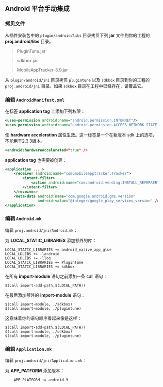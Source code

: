 ## Android 平台手动集成

### 拷贝文件
从插件安装包中的 `plugin/android/libs` 目录拷贝下列 __jar__ 文件到你的工程的 __proj.android/libs__ 目录。

> PluginTune.jar

> sdkbox.jar

> MobileAppTracker-3.9.jar

从 `plugin/android/jni` 目录拷贝 `plugintune` 以及 `sdkbox` 目录到你的工程的 `proj.android/jni` 目录。如果 `sdkbox` 目录在工程中已经存在，请覆盖它。

### 编辑 `AndroidManifest.xml`
在标签 __application tag__ 上添加下列权限：
```xml
<uses-permission android:name="android.permission.INTERNET"/>
<uses-permission android:name="android.permission.ACCESS_NETWORK_STATE"/>
```

使 __hardware acceleration__ 属性生效。这一标签是一个在新版本 sdk 上的选项，不能用于2.3.3版本。
```xml
<android:hardwareAccelerated="true" />
```

__application tag__ 也需要被创建：
```xml
<application ... >
    <receiver android:name="com.mobileapptracker.Tracker">
        <intent-filter>
            <action android:name="com.android.vending.INSTALL_REFERRER" />
        </intent-filter>
    </receiver>
    <meta-data android:name="com.google.android.gms.version"
               android:value="@integer/google_play_services_version" />
</application>
```

### 编辑 `Android.mk`
编辑 `proj.android/jni/Android.mk`：

为 __LOCAL_STATIC_LIBRARIES__ 添加额外的库：
```
LOCAL_STATIC_LIBRARIES += android_native_app_glue
LOCAL_LDLIBS += -landroid
LOCAL_LDLIBS += -llog
LOCAL_STATIC_LIBRARIES += PluginTune
LOCAL_STATIC_LIBRARIES += sdkbox
```

在所有 __import-module__ 语句之前添加一条 call 语句：
```
$(call import-add-path,$(LOCAL_PATH))
```

在最后添加额外的 __import-module__ 语句：
```
$(call import-module, ./sdkbox)
$(call import-module, ./plugintune)
```

这意味着你的语句顺序看起来像是这样：
```
$(call import-add-path,$(LOCAL_PATH))
$(call import-module, ./sdkbox)
$(call import-module, ./plugintune)
```

### 编辑 `Application.mk`
编辑 `proj.android/jni/Application.mk`：

为 __APP_PATFORM__ 添加版本：
```
	APP_PLATFORM := android-9
```
